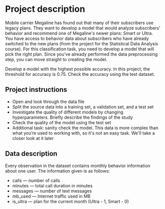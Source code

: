 <h1>Project description</h1>
Mobile carrier Megaline has found out that many of their subscribers use legacy plans. They want to develop a model that would analyze subscribers' behavior and recommend one of Megaline's newer plans: Smart or Ultra.
You have access to behavior data about subscribers who have already switched to the new plans (from the project for the Statistical Data Analysis course). For this classification task, you need to develop a model that will pick the right plan. Since you’ve already performed the data preprocessing step, you can move straight to creating the model.

Develop a model with the highest possible accuracy. In this project, the threshold for accuracy is 0.75. Check the accuracy using the test dataset.

<h2>Project instructions</h2>
<ul><li>Open and look through the data file</li>
<li>Split the source data into a training set, a validation set, and a test set</li>
<li>Investigate the quality of different models by changing hyperparameters. Briefly describe the findings of the study</li>
<li>Check the quality of the model using the test set</li>
<li>Additional task: sanity check the model. This data is more complex than what you’re used to working with, so it's not an easy task. We'll take a closer look at it later</li></ul>

<h2>Data description</h2>
Every observation in the dataset contains monthly behavior information about one user. The information given is as follows:
<ul><li>сalls — number of calls</li>
<li>minutes — total call duration in minutes</li>
<li>messages — number of text messages</li>
<li>mb_used — Internet traffic used in MB</li>
<li>is_ultra — plan for the current month (Ultra - 1, Smart - 0)</li></ul>
